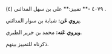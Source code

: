 ٤٠٧٩ -** تمييز:** علي بن سهل المدائني (٤) .

**يروي عَن:** شبابة بن سوار المدائني.

**ويروي عَنه:** محمد بن جرير الطبري.

ذكرناه للتمييز بينهم.